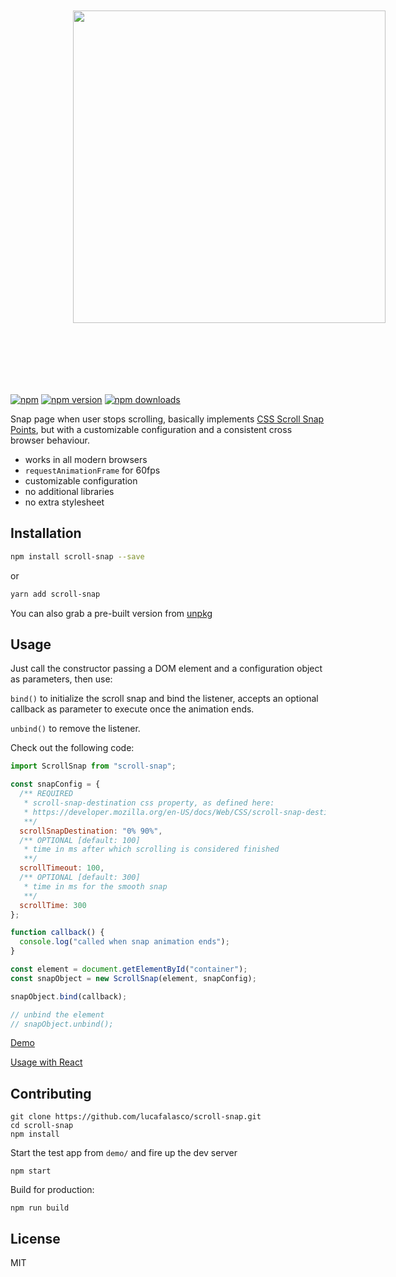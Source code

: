 <p align="center">
  <img src="https://raw.githubusercontent.com/lucafalasco/scroll-snap/master/logo.svg?sanitize=true" width="500px" style="margin: 100px;"/>
</p

[![npm](https://img.shields.io/badge/npm-scroll--snap-brightgreen.svg?style=flat-square)](https://www.npmjs.com/package/scroll-snap)
[![npm version](https://img.shields.io/npm/v/scroll-snap.svg?style=flat-square)](https://www.npmjs.com/package/scroll-snap)
[![npm downloads](https://img.shields.io/npm/dm/scroll-snap.svg?style=flat-square)](https://www.npmjs.com/package/scroll-snap)

Snap page when user stops scrolling, basically implements [CSS Scroll Snap Points](https://developer.mozilla.org/en/docs/Web/CSS/CSS_Scroll_Snap_Points), but with a customizable configuration and a consistent cross browser behaviour.

- works in all modern browsers
- `requestAnimationFrame` for 60fps
- customizable configuration
- no additional libraries
- no extra stylesheet

## Installation

```sh
npm install scroll-snap --save
```

or

```sh
yarn add scroll-snap
```

You can also grab a pre-built version from [unpkg](https://unpkg.com/scroll-snap/dist/index.js)

## Usage

Just call the constructor passing a DOM element and a configuration object as parameters, then use:

`bind()` to initialize the scroll snap and bind the listener, accepts an optional callback as parameter to execute once the animation ends.

`unbind()` to remove the listener.

Check out the following code:

```js
import ScrollSnap from "scroll-snap";

const snapConfig = {
  /** REQUIRED
   * scroll-snap-destination css property, as defined here:
   * https://developer.mozilla.org/en-US/docs/Web/CSS/scroll-snap-destination
   **/
  scrollSnapDestination: "0% 90%",
  /** OPTIONAL [default: 100]
   * time in ms after which scrolling is considered finished
   **/
  scrollTimeout: 100,
  /** OPTIONAL [default: 300]
   * time in ms for the smooth snap
   **/
  scrollTime: 300
};

function callback() {
  console.log("called when snap animation ends");
}

const element = document.getElementById("container");
const snapObject = new ScrollSnap(element, snapConfig);

snapObject.bind(callback);

// unbind the element
// snapObject.unbind();
```

[Demo](https://lucafalasco.github.io/scroll-snap/)

[Usage with React](https://codesandbox.io/s/n2ynjj8lj?autoresize=1&hidenavigation=1)

## Contributing

```
git clone https://github.com/lucafalasco/scroll-snap.git
cd scroll-snap
npm install
```

Start the test app from `demo/` and fire up the dev server

```
npm start
```

Build for production:

```
npm run build
```

## License

MIT
